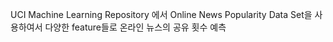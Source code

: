 <Online News Popularity>

UCI Machine Learning Repository 에서
Online News Popularity Data Set을 사용하여서
다양한 feature들로 온라인 뉴스의 공유 횟수 예측



